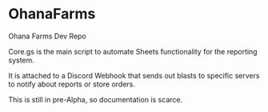 # OhanaFarms
Ohana Farms Dev Repo

Core.gs is the main script to automate Sheets functionality for the reporting system.

It is attached to a Discord Webhook that sends out blasts to specific servers to notify about reports or store orders.

This is still in pre-Alpha, so documentation is scarce.
